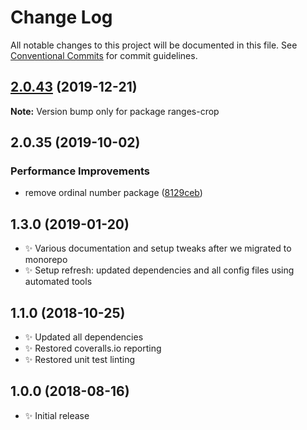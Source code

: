 # Change Log

All notable changes to this project will be documented in this file.
See [Conventional Commits](https://conventionalcommits.org) for commit guidelines.

## [2.0.43](https://gitlab.com/codsen/codsen/compare/ranges-crop@2.0.42...ranges-crop@2.0.43) (2019-12-21)

**Note:** Version bump only for package ranges-crop





## 2.0.35 (2019-10-02)

### Performance Improvements

- remove ordinal number package ([8129ceb](https://gitlab.com/codsen/codsen/commit/8129ceb))

## 1.3.0 (2019-01-20)

- ✨ Various documentation and setup tweaks after we migrated to monorepo
- ✨ Setup refresh: updated dependencies and all config files using automated tools

## 1.1.0 (2018-10-25)

- ✨ Updated all dependencies
- ✨ Restored coveralls.io reporting
- ✨ Restored unit test linting

## 1.0.0 (2018-08-16)

- ✨ Initial release
